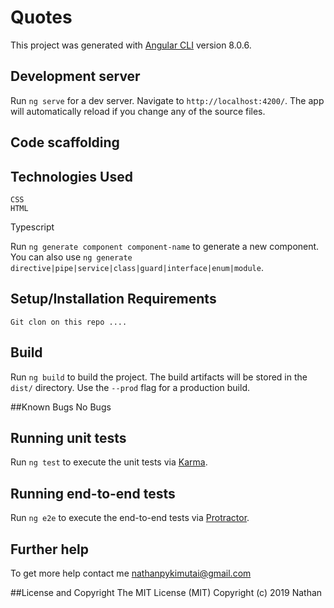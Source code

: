 # Quotes

This project was generated with [Angular CLI](https://github.com/angular/angular-cli) version 8.0.6.

## Development server

Run `ng serve` for a dev server. Navigate to `http://localhost:4200/`. The app will automatically reload if you change any of the source files.

## Code scaffolding

## Technologies Used
    CSS
    HTML
   Typescript

  

Run `ng generate component component-name` to generate a new component. You can also use `ng generate directive|pipe|service|class|guard|interface|enum|module`.

## Setup/Installation Requirements
`Git clon on this repo ....`



## Build

Run `ng build` to build the project. The build artifacts will be stored in the `dist/` directory. Use the `--prod` flag for a production build.

##Known Bugs
   No Bugs

## Running unit tests

Run `ng test` to execute the unit tests via [Karma](https://karma-runner.github.io).

## Running end-to-end tests

Run `ng e2e` to execute the end-to-end tests via [Protractor](http://www.protractortest.org/).

## Further help

To get more help contact me nathanpykimutai@gmail.com


##License and Copyright
The MIT License (MIT) Copyright (c) 2019 Nathan 